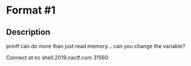 # Format #1

## Description

printf can do more than just read memory... can you change the variable?

Connect at nc shell.2019.nactf.com 31560

